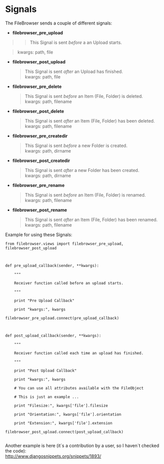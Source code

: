 # Signals #

The FileBrowser sends a couple of different signals:
  * **filebrowser\_pre\_upload**
> > This Signal is sent _before_ a an Upload starts.<br>
<blockquote>kwargs: path, file<br>
</blockquote><ul><li><b>filebrowser_post_upload</b>
<blockquote>This Signal is sent <i>after</i> an Upload has finished.<br>
kwargs: path, file<br>
</blockquote></li><li><b>filebrowser_pre_delete</b>
<blockquote>This Signal is sent <i>before</i> an Item (File, Folder) is deleted.<br>
kwargs: path, filename<br>
</blockquote></li><li><b>filebrowser_post_delete</b>
<blockquote>This Signal is sent <i>after</i> an Item (File, Folder) has been deleted.<br>
kwargs: path, filename<br>
</blockquote></li><li><b>filebrowser_pre_createdir</b>
<blockquote>This Signal is sent <i>before</i> a new Folder is created.<br>
kwargs: path, dirname<br>
</blockquote></li><li><b>filebrowser_post_createdir</b>
<blockquote>This Signal is sent <i>after</i> a new Folder has been created.<br>
kwargs: path, dirname<br>
</blockquote></li><li><b>filebrowser_pre_rename</b>
<blockquote>This Signal is sent <i>before</i> an Item (File, Folder) is renamed.<br>
kwargs: path, filename<br>
</blockquote></li><li><b>filebrowser_post_rename</b>
<blockquote>This Signal is sent <i>after</i> an Item (File, Folder) has been renamed.<br>
kwargs: path, filename</blockquote></li></ul>

Example for using these Signals:<br>
<pre><code>from filebrowser.views import filebrowser_pre_upload, filebrowser_post_upload<br>
<br>
def pre_upload_callback(sender, **kwargs):<br>
    """<br>
    Receiver function called before an upload starts.<br>
    """<br>
    print "Pre Upload Callback"<br>
    print "kwargs:", kwargs<br>
filebrowser_pre_upload.connect(pre_upload_callback)<br>
<br>
def post_upload_callback(sender, **kwargs):<br>
    """<br>
    Receiver function called each time an upload has finished.<br>
    """<br>
    print "Post Upload Callback"<br>
    print "kwargs:", kwargs<br>
    # You can use all attributes available with the FileObject<br>
    # This is just an example ...<br>
    print "Filesize:", kwargs['file'].filesize<br>
    print "Orientation:", kwargs['file'].orientation<br>
    print "Extension:", kwargs['file'].extension<br>
filebrowser_post_upload.connect(post_upload_callback)<br>
</code></pre>

Another example is here (it´s a contribution by a user, so I haven´t checked the code):<br>
<a href='http://www.djangosnippets.org/snippets/1893/'>http://www.djangosnippets.org/snippets/1893/</a>